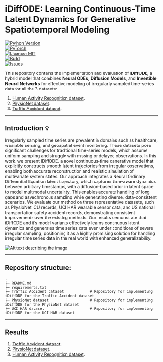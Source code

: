 # iDiffODE: Learning Continuous-Time Latent Dynamics for Generative Spatiotemporal Modeling

[![Python Version](https://img.shields.io/badge/python-3.9%2B-blue.svg)](https://www.python.org/downloads/)  
[![PyTorch](https://img.shields.io/badge/PyTorch-2.0+-ee4c2c.svg?logo=pytorch)](https://pytorch.org/)  
[![License: MIT](https://img.shields.io/badge/License-MIT-green.svg)](LICENSE)  
[![Build](https://img.shields.io/badge/build-passing-brightgreen.svg)]()  
[![Issues](https://img.shields.io/github/issues/yourusername/idiffode.svg)](https://github.com/yourusername/idiffode/issues)  



This repository contains the implementation and evaluation of **iDiffODE**, a hybrid model that combines **Neural ODEs**, **Diffusion Models**, and **Invertible Neural Networks** for effective modeling of irregularly sampled time-series data for all the 3 datasets:

1. [Human Activity Recognition dataset](https://archive.ics.uci.edu/dataset/240/human+activity+recognition+using+smartphones/).  
2. [PhysioNet dataset](https://physionet.org/content/challenge-2012/1.0.0/).
3. [Traffic Accident dataset](https://www.nhtsa.gov/file-downloads?p=nhtsa/downloads/FARS/).   

---
## Introduction 💡
Irregularly sampled time series are prevalent in domains such as healthcare, wearable sensing, and geospatial event monitoring. These datasets pose significant challenges for traditional time-series models, which assume uniform sampling and struggle with missing or delayed observations. In this work, we present iDiffODE, a novel continuous-time generative model that explicitly constructs smooth latent trajectories from irregular observations, enabling both accurate reconstruction and realistic simulation of multivariate system states. Our approach integrates a Neural Ordinary Differential Equation latent trajectory, which captures time-aware dynamics between arbitrary timestamps, with a diffusion-based prior in latent space to
model multimodal uncertainty. This enables accurate handling of long gaps and asynchronous sampling while generating diverse, data-consistent scenarios. We evaluate our method on three representative datasets, such as PhysioNet ICU records, UCI HAR wearable sensor data, and US national transportation safety accident records, demonstrating consistent improvements over the existing methods. Our results demonstrate that iDiffODE and it’s model variants effectively learns continuous latent dynamics and generates time series data even under conditions of severe irregular sampling, positioning it as a highly promising solution for handling irregular time series data in the real world with enhanced generalizability.

![Alt text describing the image](https://i.postimg.cc/k51xpZzX/iDiffODE.png)

---

## Repository structure:
```text
.
├─ README.md
├─ requirements.txt
├─ Traffic Accident dataset            # Repository for implementing iDiffODE for the Traffic Accident dataset
├─ PhysioNet dataset                   # Repository for implementing iDiffODE for the PhysioNet dataset
├─ UCI HAR dataset                     # Repository for implementing iDiffODE for the UCI HAR dataset
```
---
## Results

1. [Traffic Accident dataset](https://github.com/Abhijeet399/iDiffODE/blob/main/Traffic%20Accident%20dataset/README.md).     
2. [PhysioNet dataset](https://github.com/Abhijeet399/iDiffODE/blob/main/PhysioNet%20dataset/README.md).
3. [Human Activity Recognition dataset](https://github.com/Abhijeet399/iDiffODE/blob/main/UCI%20HAR%20dataset/README.md).
